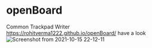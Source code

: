 # openBoard
Common Trackpad Writer<br>
https://rohitverma1222.github.io/openBoard/   have a look
![Screenshot from 2021-10-15 22-12-11](https://user-images.githubusercontent.com/56231634/137577993-9d6fa42d-47d3-40b7-ba34-f64a3764769c.png)
